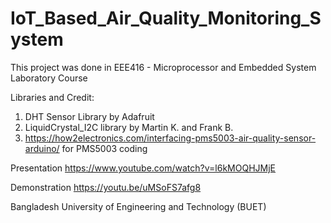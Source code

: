 # IoT_Based_Air_Quality_Monitoring_System

This project was done in EEE416 - Microprocessor and Embedded System Laboratory Course 

Libraries and Credit:
1. DHT Sensor Library by Adafruit
2. LiquidCrystal_I2C library by Martin K. and Frank B.
3. https://how2electronics.com/interfacing-pms5003-air-quality-sensor-arduino/    for PMS5003 coding

Presentation
https://www.youtube.com/watch?v=l6kMOQHJMjE

Demonstration
https://youtu.be/uMSoFS7afg8

Bangladesh University of Engineering and Technology (BUET)
